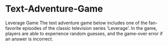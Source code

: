 # Text-Adventure-Game
Leverage  Game
The text adventure game below includes one of the fan-favorite episodes of the classic television series 'Leverage'. In the game, players are able to experience random guesses, and the game-over error if an answer is incorrect.
